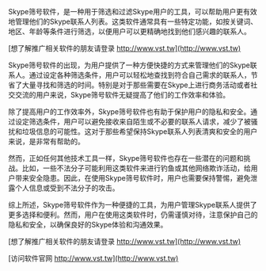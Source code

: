 Skype筛号软件，是一种用于筛选和过滤Skype用户的工具，可以帮助用户更有效地管理他们的Skype联系人列表。这类软件通常具有一些特定功能，如按关键词、地区、年龄等条件进行筛选，以便用户可以更精确地找到他们感兴趣的联系人。

[想了解推广相关软件的朋友请登录 http://www.vst.tw](http://www.vst.tw)

Skype筛号软件的出现，为用户提供了一种方便快捷的方式来管理他们的Skype联系人。通过设定各种筛选条件，用户可以轻松地查找到符合自己需求的联系人，节省了大量寻找和筛选的时间。特别是对于那些需要在Skype上进行商务活动或者社交交流的用户来说，Skype筛号软件无疑提高了他们的工作效率和体验。

除了提高用户的工作效率外，Skype筛号软件也有助于保护用户的隐私和安全。通过设定筛选条件，用户可以避免接收来自陌生或不必要的联系人请求，减少了被骚扰和垃圾信息的可能性。这对于那些希望保持Skype联系人列表清爽和安全的用户来说，是非常有帮助的。

然而，正如任何其他技术工具一样，Skype筛号软件也存在一些潜在的问题和挑战。比如，一些不法分子可能利用这类软件来进行钓鱼或其他网络欺诈活动，给用户带来安全隐患。因此，在使用Skype筛号软件时，用户也需要保持警惕，避免泄露个人信息或受到不法分子的攻击。

综上所述，Skype筛号软件作为一种便捷的工具，为用户管理Skype联系人提供了更多选择和便利。然而，用户在使用这类软件时，仍需谨慎对待，注意保护自己的隐私和安全，以确保良好的Skype体验和沟通效果。

[想了解推广相关软件的朋友请登录 http://www.vst.tw](http://www.vst.tw)


[访问软件官网 http://www.vst.tw](http://www.vst.tw)
